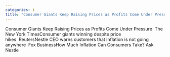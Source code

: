```yaml
---
categories: i
title: "Consumer Giants Keep Raising Prices as Profits Come Under Pressure  The New York Times"
---
```

Consumer Giants Keep Raising Prices as Profits Come Under Pressure&nbsp;&nbsp;The New York TimesConsumer giants winning despite price hikes&nbsp;&nbsp;ReutersNestle CEO warns customers that inflation is not going anywhere&nbsp;&nbsp;Fox BusinessHow Much Inflation Can Consumers Take? Ask Nestle&nbsp;